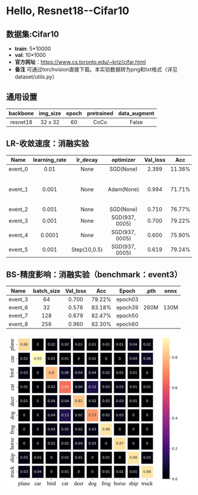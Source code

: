 # Hello, Resnet18--Cifar10

## 数据集:Cifar10

- **train**: 5*10000   
- **val**: 10*1000  
- **官方网址**：https://www.cs.toronto.edu/~kriz/cifar.html
- **备注** 可通过torchvision直接下载。本实验数据转为png和txt格式（详见dataset/utils.py）

## 通用设置
| backbone | img_size | epoch | pretrained | data_augment |  
| :---:    | :---:    | :---: | :---:      | :---:        |
| resnet18 | 32 x 32  | 60    | CoCo       | False        |


## LR-收敛速度：消融实验
| Name  |learning_rate| lr_decay   |  optimizer   |  Val_loss |  Acc  |         |       |
| :---: |  :---:      | :---:      | :---:        |  :---:    | :---: |  :---:  | :---: |
|event_0| 0.01        | None       | SGD(None)    | 2.399     | 11.36%|  震荡   |        |
|event_1| 0.001       | None       | Adam(None)   | 0.994     | 71.71%| epoch38 |后续跟进|
|event_2| 0.001       | None       | SGD(None)    | 0.710     | 76.77%| epoch20 |       |
|event_3| 0.001       | None       |SGD(937, 0005)| 0.700     | 79.22%| epoch03 | √     |
|event_4| 0.0001      | None       |SGD(937, 0005)| 0.600     | 75.90%| epoch11 |       |
|event_5| 0.001       |Step(10,0.5)|SGD(937, 0005)| 0.619     | 79.24%| epoch03 | √     |


## BS-精度影响：消融实验（benchmark：event3）
| Name  |batch_size| Val_loss |  Acc  |  Epoch  | .pth  | onnx |
| :---: |  :---:   |  :---:   | :---: |  :---:  | :---: | :---:|
|event_3| 64       | 0.700    | 79.22%| epoch03 |       |      |
|event_6| 32       | 0.576    | 83.18%| epoch39 | 260M  | 130M |
|event_7| 128      | 0.679    | 82.47%| epoch50 |       |      |
|event_8| 256      | 0.960    | 82.30%| epoch60 |       |      |

<img src="results\best.jpg">
